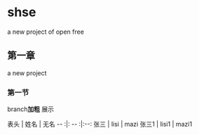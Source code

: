 # shse
a new project of open free

## 第一章
a new project 

### 第一节
branch**加粗** 展示


表头 | 姓名 | 无名
-- :|: -- :|:--:
张三 | lisi | mazi
张三1 | lisi1 | mazi1
 
